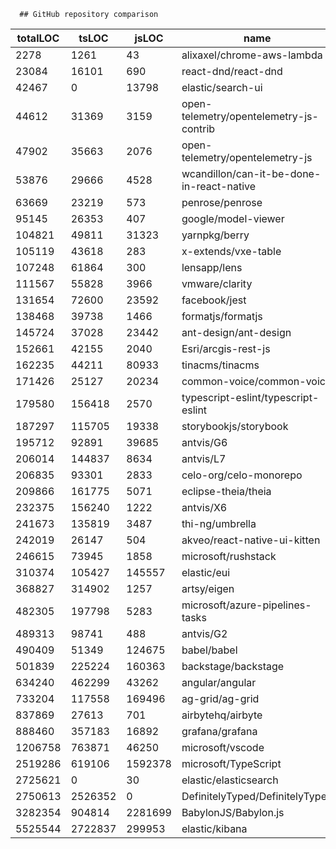 
      ## GitHub repository comparison

| totalLOC | tsLOC | jsLOC | name | url | repoSizeRaw | repoSize |
| ---- | ---- | ---- | ---- | ---- | ---- | ---- |
 | 2278 | 1261 | 43 | alixaxel/chrome-aws-lambda | https://github.com/alixaxel/chrome-aws-lambda | 1529084 | 1.57 GB |
 | 23084 | 16101 | 690 | react-dnd/react-dnd | https://github.com/react-dnd/react-dnd | 637528 | 653 MB |
 | 42467 | 0 | 13798 | elastic/search-ui | https://github.com/elastic/search-ui | 5981 | 6.12 MB |
 | 44612 | 31369 | 3159 | open-telemetry/opentelemetry-js-contrib | https://github.com/open-telemetry/opentelemetry-js-contrib | 23241 | 23.8 MB |
 | 47902 | 35663 | 2076 | open-telemetry/opentelemetry-js | https://github.com/open-telemetry/opentelemetry-js | 17560 | 18 MB |
 | 53876 | 29666 | 4528 | wcandillon/can-it-be-done-in-react-native | https://github.com/wcandillon/can-it-be-done-in-react-native | 605904 | 620 MB |
 | 63669 | 23219 | 573 | penrose/penrose | https://github.com/penrose/penrose | 444738 | 455 MB |
 | 95145 | 26353 | 407 | google/model-viewer | https://github.com/google/model-viewer | 3534384 | 3.62 GB |
 | 104821 | 49811 | 31323 | yarnpkg/berry | https://github.com/yarnpkg/berry | 1355157 | 1.39 GB |
 | 105119 | 43618 | 283 | x-extends/vxe-table | https://github.com/x-extends/vxe-table | 856816 | 877 MB |
 | 107248 | 61864 | 300 | lensapp/lens | https://github.com/lensapp/lens | 591791 | 606 MB |
 | 111567 | 55828 | 3966 | vmware/clarity | https://github.com/vmware/clarity | 503272 | 515 MB |
 | 131654 | 72600 | 23592 | facebook/jest | https://github.com/facebook/jest | 262706 | 269 MB |
 | 138468 | 39738 | 1466 | formatjs/formatjs | https://github.com/formatjs/formatjs | 45715 | 46.8 MB |
 | 145724 | 37028 | 23442 | ant-design/ant-design | https://github.com/ant-design/ant-design | 704379 | 721 MB |
 | 152661 | 42155 | 2040 | Esri/arcgis-rest-js | https://github.com/Esri/arcgis-rest-js | 78409 | 80.3 MB |
 | 162235 | 44211 | 80933 | tinacms/tinacms | https://github.com/tinacms/tinacms | 1018375 | 1.04 GB |
 | 171426 | 25127 | 20234 | common-voice/common-voice | https://github.com/common-voice/common-voice | 1371561 | 1.4 GB |
 | 179580 | 156418 | 2570 | typescript-eslint/typescript-eslint | https://github.com/typescript-eslint/typescript-eslint | 25882 | 26.5 MB |
 | 187297 | 115705 | 19338 | storybookjs/storybook | https://github.com/storybookjs/storybook | 453620 | 465 MB |
 | 195712 | 92891 | 39685 | antvis/G6 | https://github.com/antvis/G6 | 727441 | 745 MB |
 | 206014 | 144837 | 8634 | antvis/L7 | https://github.com/antvis/L7 | 520403 | 533 MB |
 | 206835 | 93301 | 2833 | celo-org/celo-monorepo | https://github.com/celo-org/celo-monorepo | 191898 | 197 MB |
 | 209866 | 161775 | 5071 | eclipse-theia/theia | https://github.com/eclipse-theia/theia | 1461920 | 1.5 GB |
 | 232375 | 156240 | 1222 | antvis/X6 | https://github.com/antvis/X6 | 733687 | 751 MB |
 | 241673 | 135819 | 3487 | thi-ng/umbrella | https://github.com/thi-ng/umbrella | 124329 | 127 MB |
 | 242019 | 26147 | 504 | akveo/react-native-ui-kitten | https://github.com/akveo/react-native-ui-kitten | 467280 | 478 MB |
 | 246615 | 73945 | 1858 | microsoft/rushstack | https://github.com/microsoft/rushstack | 84266 | 86.3 MB |
 | 310374 | 105427 | 145557 | elastic/eui | https://github.com/elastic/eui | 658611 | 674 MB |
 | 368827 | 314902 | 1257 | artsy/eigen | https://github.com/artsy/eigen | 419498 | 430 MB |
 | 482305 | 197798 | 5283 | microsoft/azure-pipelines-tasks | https://github.com/microsoft/azure-pipelines-tasks | 455927 | 467 MB |
 | 489313 | 98741 | 488 | antvis/G2 | https://github.com/antvis/G2 | 407644 | 417 MB |
 | 490409 | 51349 | 124675 | babel/babel | https://github.com/babel/babel | 76377 | 78.2 MB |
 | 501839 | 225224 | 160363 | backstage/backstage | https://github.com/backstage/backstage | 957098 | 980 MB |
 | 634240 | 462299 | 43262 | angular/angular | https://github.com/angular/angular | 318902 | 327 MB |
 | 733204 | 117558 | 169496 | ag-grid/ag-grid | https://github.com/ag-grid/ag-grid | 1161856 | 1.19 GB |
 | 837869 | 27613 | 701 | airbytehq/airbyte | https://github.com/airbytehq/airbyte | 81163 | 83.1 MB |
 | 888460 | 357183 | 16892 | grafana/grafana | https://github.com/grafana/grafana | 449622 | 460 MB |
 | 1206758 | 763871 | 46250 | microsoft/vscode | https://github.com/microsoft/vscode | 422772 | 433 MB |
 | 2519286 | 619106 | 1592378 | microsoft/TypeScript | https://github.com/microsoft/TypeScript | 1580147 | 1.62 GB |
 | 2725621 | 0 | 30 | elastic/elasticsearch | https://github.com/elastic/elasticsearch | 920430 | 943 MB |
 | 2750613 | 2526352 | 0 | DefinitelyTyped/DefinitelyTyped | https://github.com/DefinitelyTyped/DefinitelyTyped | 770992 | 789 MB |
 | 3282354 | 904814 | 2281699 | BabylonJS/Babylon.js | https://github.com/BabylonJS/Babylon.js | 4184311 | 4.28 GB |
 | 5525544 | 2722837 | 299953 | elastic/kibana | https://github.com/elastic/kibana | 3516149 | 3.6 GB |
    